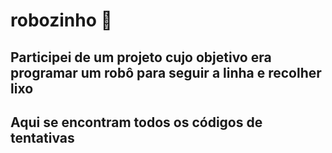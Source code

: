 # robozinho 👾

## Participei de um projeto cujo objetivo era programar um robô para seguir a linha e recolher lixo
## Aqui se encontram todos os códigos de tentativas 
